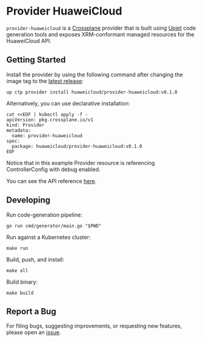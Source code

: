 # Provider HuaweiCloud

`provider-huaweicloud` is a [Crossplane](https://crossplane.io/) provider that
is built using [Upjet](https://github.com/crossplane/upjet) code
generation tools and exposes XRM-conformant managed resources for the
HuaweiCloud API.

## Getting Started

Install the provider by using the following command after changing the image tag
to the [latest release](https://marketplace.upbound.io/providers/huaweicloud/provider-huaweicloud):
```
up ctp provider install huaweicloud/provider-huaweicloud:v0.1.0
```

Alternatively, you can use declarative installation:
```
cat <<EOF | kubectl apply -f -
apiVersion: pkg.crossplane.io/v1
kind: Provider
metadata:
  name: provider-huaweicloud
spec:
  package: huaweicloud/provider-huaweicloud:v0.1.0
EOF
```

Notice that in this example Provider resource is referencing ControllerConfig with debug enabled.

You can see the API reference [here](https://doc.crds.dev/github.com/huaweicloud/provider-huaweicloud).

## Developing

Run code-generation pipeline:
```console
go run cmd/generator/main.go "$PWD"
```

Run against a Kubernetes cluster:

```console
make run
```

Build, push, and install:

```console
make all
```

Build binary:

```console
make build
```

## Report a Bug

For filing bugs, suggesting improvements, or requesting new features, please
open an [issue](https://github.com/huaweicloud/provider-huaweicloud/issues).
